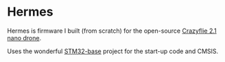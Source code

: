 # Hermes

Hermes is firmware I built (from scratch) for the open-source [Crazyflie 2.1 nano drone](https://store.bitcraze.io/collections/kits/products/crazyflie-2-1).

Uses the wonderful [STM32-base](https://github.com/STM32-base) project for the start-up code and CMSIS.
